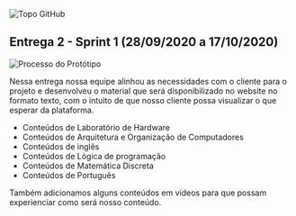 ![Topo GitHub](https://user-images.githubusercontent.com/71477357/96354631-0f7b6b80-10af-11eb-9acc-50460944b076.jpg)

## Entrega 2 - Sprint 1 (28/09/2020 a 17/10/2020)

![Processo do Protótipo](https://user-images.githubusercontent.com/71477357/96354654-5cf7d880-10af-11eb-9ba7-9097c12ddb0f.jpeg)

Nessa entrega nossa equipe alinhou as necessidades com o cliente para o projeto e desenvolveu o material que será disponibilizado no website no formato texto, com o intuito de que nosso cliente possa visualizar o que esperar da plataforma.

* Conteúdos de Laboratório de Hardware
* Conteúdos de Arquitetura e Organização de Computadores
* Conteúdos de inglês
* Conteúdos de Lógica de programação
* Conteúdos de Matemática Discreta
* Conteúdos de Português

Também adicionamos alguns conteúdos em vídeos para que possam experienciar como será nosso conteúdo.
